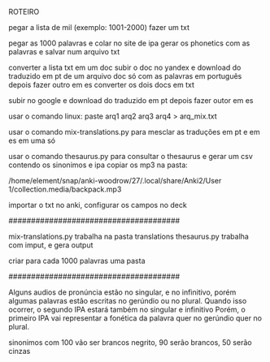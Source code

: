 ROTEIRO


pegar a lista de mil (exemplo: 1001-2000)
fazer um txt

pegar as 1000 palavras e colar no site de ipa
gerar os phonetics com as palavras e salvar num arquivo txt

converter a lista txt em um doc
subir o doc no yandex e download do traduzido em pt de um arquivo doc só com as palavras em português
depois fazer outro em es
converter os dois docs em txt

subir no google e download do traduzido em pt
depois fazer outor em es

usar o comando linux: paste arq1 arq2 arq3 arq4 > arq_mix.txt

usar o comando mix-translations.py para mesclar as traduções em pt e em es em uma só

usar o comando thesaurus.py para consultar o thesaurus e gerar um csv contendo os sinonimos e ipa
copiar os mp3 na pasta:

/home/element/snap/anki-woodrow/27/.local/share/Anki2/User 1/collection.media/backpack.mp3


importar o txt no anki, configurar os campos no deck


######################################

mix-translations.py trabalha na pasta translations
thesaurus.py trabalha com imput, e gera output

criar para cada 1000 palavras uma pasta




######################################


Alguns audios de pronúncia estão no singular, e no infinitivo, porém algumas palavras estão escritas no gerúndio ou no plural.
Quando isso ocorrer, o segundo IPA estará também no singular e infinitivo
Porém, o primeiro IPA vai representar a fonética da palavra quer no gerúndio quer no plural.



sinonimos com 100 vão ser brancos negrito, 90 serão brancos, 50 serão cinzas
